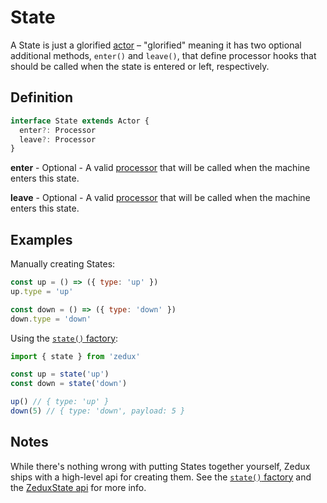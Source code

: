 # State

A State is just a glorified [actor](/docs/types/Actor.md) &ndash; "glorified" meaning it has two optional additional methods, `enter()` and `leave()`, that define processor hooks that should be called when the state is entered or left, respectively.

## Definition

```typescript
interface State extends Actor {
  enter?: Processor
  leave?: Processor
}
```

**enter** - Optional - A valid [processor](/docs/types/Processor.md) that will be called when the machine enters this state.

**leave** - Optional - A valid [processor](/docs/types/Processor.md) that will be called when the machine enters this state.

## Examples

Manually creating States:

```javascript
const up = () => ({ type: 'up' })
up.type = 'up'

const down = () => ({ type: 'down' })
down.type = 'down'
```

Using the [`state()` factory](/docs/api/state.md):

```javascript
import { state } from 'zedux'

const up = state('up')
const down = state('down')

up() // { type: 'up' }
down(5) // { type: 'down', payload: 5 }
```

## Notes

While there's nothing wrong with putting States together yourself, Zedux ships with a high-level api for creating them. See the [`state()` factory](/docs/api/state.md) and the [ZeduxState api](/docs/api/ZeduxState.md) for more info.
